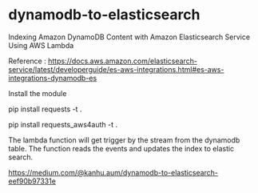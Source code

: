 # dynamodb-to-elasticsearch
Indexing Amazon DynamoDB Content with Amazon Elasticsearch Service Using AWS Lambda

Reference : 
https://docs.aws.amazon.com/elasticsearch-service/latest/developerguide/es-aws-integrations.html#es-aws-integrations-dynamodb-es

Install the module

pip install requests -t .

pip install requests_aws4auth -t .


The lambda function will get trigger by the stream from the dynamodb table. 
The function reads the events and updates the index to elastic search.

https://medium.com/@kanhu.aum/dynamodb-to-elasticsearch-eef90b97331e
